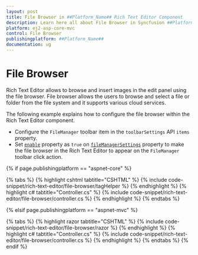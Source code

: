 ```yaml
---
layout: post
title: File Browser in ##Platform_Name## Rich Text Editor Component
description: Learn here all about File Browser in Syncfusion ##Platform_Name## Rich Text Editor component and more.
platform: ej2-asp-core-mvc
control: File Browser
publishingplatform: ##Platform_Name##
documentation: ug
---
```



# File Browser

Rich Text Editor allows to browse and insert images in the edit panel using the file browser. File browser allows the users to browse and select a file or folder from the file system and it supports various cloud services.

The following example explains how to configure the file browser within the Rich Text Editor component.

* Configure the `FileManager` toolbar item in the `toolbarSettings` API `items` property.
* Set [`enable`](https://help.syncfusion.com/cr/aspnetcore-js2/Syncfusion.EJ2.RichTextEditor.RichTextEditorFileManagerSettings.html#Syncfusion_EJ2_RichTextEditor_RichTextEditorFileManagerSettings_Enable) property as `true` on [`fileManagerSettings`](https://help.syncfusion.com/cr/aspnetcore-js2/Syncfusion.EJ2.RichTextEditor.RichTextEditorFileManagerSettings.html) property to make the file browser in the Rich Text Editor to appear on the `FileManager` toolbar click action.

{% if page.publishingplatform == "aspnet-core" %}

{% tabs %}
{% highlight cshtml tabtitle="CSHTML" %}
{% include code-snippet/rich-text-editor/file-browser/tagHelper %}
{% endhighlight %}
{% highlight c# tabtitle="Controller.cs" %}
{% include code-snippet/rich-text-editor/file-browser/controller.cs %}
{% endhighlight %}
{% endtabs %}

{% elsif page.publishingplatform == "aspnet-mvc" %}

{% tabs %}
{% highlight razor tabtitle="CSHTML" %}
{% include code-snippet/rich-text-editor/file-browser/razor %}
{% endhighlight %}
{% highlight c# tabtitle="Controller.cs" %}
{% include code-snippet/rich-text-editor/file-browser/controller.cs %}
{% endhighlight %}
{% endtabs %}
{% endif %}

